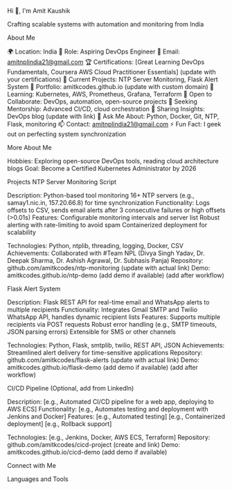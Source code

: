 

Hi 👋, I'm Amit Kaushik

Crafting scalable systems with automation and monitoring from India
  

  

About Me

🌍 Location: India
💼 Role: Aspiring DevOps Engineer
📧 Email: amitnplindia21@gmail.com
🏆 Certifications: [Great Learning DevOps Fundamentals, Coursera AWS Cloud Practitioner Essentials] (update with your certifications)
🔭 Current Projects: NTP Server Monitoring, Flask Alert System
🔭 Portfolio: amitkcodes.github.io (update with custom domain)
🌱 Learning: Kubernetes, AWS, Prometheus, Grafana, Terraform
👯 Open to Collaborate: DevOps, automation, open-source projects
🤝 Seeking Mentorship: Advanced CI/CD, cloud orchestration
📝 Sharing Insights: DevOps blog (update with link)
💬 Ask Me About: Python, Docker, Git, NTP, Flask, monitoring
📫 Contact: amitnplindia21@gmail.com
⚡ Fun Fact: I geek out on perfecting system synchronization


More About Me


Hobbies: Exploring open-source DevOps tools, reading cloud architecture blogs
Goal: Become a Certified Kubernetes Administrator by 2026

Projects
NTP Server Monitoring Script



Description: Python-based tool monitoring 16+ NTP servers (e.g., samay1.nic.in, 157.20.66.8) for time synchronization
Functionality: Logs offsets to CSV, sends email alerts after 3 consecutive failures or high offsets (>0.01s)
Features: 
Configurable monitoring intervals and server list
Robust alerting with rate-limiting to avoid spam
Containerized deployment for scalability


Technologies: Python, ntplib, threading, logging, Docker, CSV
Achievements: Collaborated with #Team NPL (Divya Singh Yadav, Dr. Deepak Sharma, Dr. Ashish Agrawal, Dr. Subhasis Panja)
Repository: github.com/amitkcodes/ntp-monitoring (update with actual link)
Demo: amitkcodes.github.io/ntp-demo (add demo if available)
 (add after workflow)

Flask Alert System



Description: Flask REST API for real-time email and WhatsApp alerts to multiple recipients
Functionality: Integrates Gmail SMTP and Twilio WhatsApp API, handles dynamic recipient lists
Features: 
Supports multiple recipients via POST requests
Robust error handling (e.g., SMTP timeouts, JSON parsing errors)
Extensible for SMS or other channels


Technologies: Python, Flask, smtplib, twilio, REST API, JSON
Achievements: Streamlined alert delivery for time-sensitive applications
Repository: github.com/amitkcodes/flask-alerts (update with actual link)
Demo: amitkcodes.github.io/flask-demo (add demo if available)
 (add after workflow)

CI/CD Pipeline (Optional, add from LinkedIn)

Description: [e.g., Automated CI/CD pipeline for a web app, deploying to AWS ECS]
Functionality: [e.g., Automates testing and deployment with Jenkins and Docker]
Features: 
[e.g., Automated testing]
[e.g., Containerized deployment]
[e.g., Rollback support]


Technologies: [e.g., Jenkins, Docker, AWS ECS, Terraform]
Repository: github.com/amitkcodes/cicd-project (create and link)
Demo: amitkcodes.github.io/cicd-demo (add demo if available)

Connect with Me





Languages and Tools
